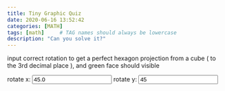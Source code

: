 ```yaml
---
title: Tiny Graphic Quiz
date: 2020-06-16 13:52:42 
categories: [MATH]
tags: [math]     # TAG names should always be lowercase
description: "Can you solve it?"
---
```

<html>
<html lang="en">



<body>
    <canvas id="glcanvas" width="512" height="512"></canvas>
</body>
<p>input correct rotation to get a perfect hexagon projection from a cube ( to the 3rd decimal place ), and green face should visible</p>
<p>
    <label> rotate x:</label>
    <input id="rotationX" value="45.0" />
    <label> rotate y:</label>
    <input id="rotationY" value="45" />
</p>
<p id="annouce"></p>
<script src="/assets/tiny-graphic-quiz/md5.js"></script>
<script src="/assets/tiny-graphic-quiz/gl-matrix.js"></script>
<script src="/assets/tiny-graphic-quiz/webgl-demo.js"></script>
<script>
    //verify answer
    function checkAnswer() {
        strRotX = document.getElementById("rotationX").value;
        x1 = strRotX.substring(0, 6);

        strRotY = document.getElementById("rotationY").value;
        y1 = strRotY.substring(0, 2); 
        if (hex_md5(x1) == "2e701aaec0ad662299588c57cb105034" && hex_md5(y1) == "6c8349cc7260ae62e3b1396831a8398f")
		{
            document.getElementById("annouce").innerHTML = "The answer is correct!"
			document.getElementById("annouce").style.color = "green"
		}
        else
		{
            document.getElementById("annouce").innerHTML = "Current answer is incorrect."
			document.getElementById("annouce").style.color = "red"
			}
        requestAnimationFrame(checkAnswer);
    }
    requestAnimationFrame(checkAnswer);
</script>
<script> fetch('https://fancyzero.com/pvcounter/'+encodeURIComponent(window.location.pathname), { method: 'GET' });</script>
</html>

